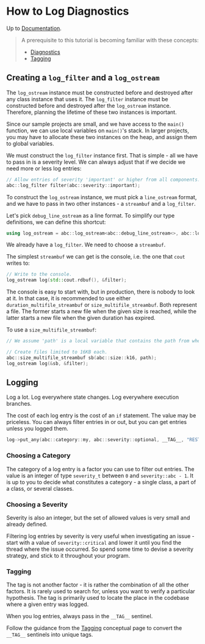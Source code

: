 # How to Log Diagnostics

Up to [Documentation](../README.md).

> A prerequisite to this tutorial is becoming familiar with these concepts:
>- [Diagnostics](../concepts/diagnostics.md)
>- [Tagging](../concepts/tagging.md)

## Creating a `log_filter` and a `log_ostream`
The `log_ostream` instance must be constructed before and destroyed after any class instance that uses it.
The `log_filter` instance must be constructed before and destroyed after the `log_ostream` instance.
Therefore, planning the lifetime of these two instances is important.

Since our sample projects are small, and we have access to the `main()` function, we can use local variables on `main()`'s stack.
In larger projects, you may have to allocate these two instances on the heap, and assign them to global variables.

We must construct the `log_filter` instance first.
That is simple - all we have to pass in is a severity level.
We can always adjust that if we decide we need more or less log entries:
``` c++
// Allow entries of severity 'important' or higher from all components.
abc::log_filter filter(abc::severity::important);
```

To construct the `log_ostream` instance, we must pick a `line_ostream` format, and we have to pass in two other instances - a `streambuf` and a `log_filter`.

Let's pick `debug_line_ostream` as a line format.
To simplify our type definitions, we can define this shortcut:
``` c++
using log_ostream = abc::log_ostream<abc::debug_line_ostream<>, abc::log_filter>;
```

We already have a `log_filter`.
We need to choose a `streambuf`.

The simplest `streambuf` we can get is the console, i.e. the one that `cout` writes to:
``` c++
// Write to the console.
log_ostream log(std::cout.rdbuf(), &filter);
```

The console is easy to start with, but in production, there is nobody to look at it.
In that case, it is recommended to use either `duration_multifile_streambuf` or `size_multifile_streambuf`.
Both represent a file.
The former starts a new file when the given size is reached, while the latter starts a new file when the given duration has expired.

To use a `size_multifile_streambuf`:
``` c++
// We assume 'path' is a local variable that contains the path from where the program is running.

// Create files limited to 16KB each.
abc::size_multifile_streambuf sb(abc::size::k16, path);
log_ostream log(&sb, &filter);
``` 

## Logging
Log a lot.
Log everywhere state changes.
Log everywhere execution branches.

The cost of each log entry is the cost of an `if` statement.
The value may be priceless.
You can always filter entries in or out, but you can get entries unless you logged them.

``` c++
log->put_any(abc::category::my, abc::severity::optional, __TAG__, "REST: Sending status=%s", status);
```

### Choosing a Category
The category of a log entry is a factor you can use to filter out entries.
The value is an integer of type `severity_t` between `0` and `severity::abc - 1`.
It is up to you to decide what constitutes a category - a single class, a part of a class, or several classes.

### Choosing a Severity
Severity is also an integer, but the set of allowed values is very small and already defined.

Filtering log entries by severity is very useful when investigating an issue - start with a value of `severity::critical` and lower it until you find the thread where the issue occurred.
So spend some time to devise a severity strategy, and stick to it throughout your program.

### Tagging
The tag is not another factor - it is rather the combination of all the other factors.
It is rarely used to search for, unless you want to verify a particular hypothesis.
The tag is primarily used to locate the place in the codebase where a given entry was logged.

When you log entries, always pass in the `__TAG__` sentinel.

Follow the guidance from the [Tagging](../concepts/tagging.md) conceptual page to convert the `__TAG__` sentinels into unique tags.
